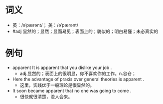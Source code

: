 # 词义
- 英：/əˈpærənt/； 美：/əˈpærənt/
- #adj 显然的；显然；显而易见；表面上的；貌似的；明白易懂；未必真实的
# 例句
- apparent It is apparent that you dislike your job .
	- adj.显然的；表面上的很明显，你不喜欢你的工作。n.谷仓；
- Here the advantage of praxis over general theories is apparent .
	- 这里，实践优于一般理论是很显然的。
- It soon became apparent that no one was going to come .
	- 很快就很清楚，没人会来。
